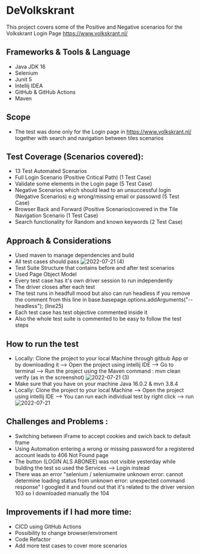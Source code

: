 # DeVolkskrant
This project covers some of the Positive and Negative scenarios for the Volkskrant Login Page https://www.volkskrant.nl/
## Frameworks & Tools & Language
- Java JDK 16
- Selenium
- Junit 5
- Intellij IDEA
- GitHub & GitHub Actions
- Maven
## Scope
- The test was done only for the Login page in https://www.volkskrant.nl/ together with search and navigation between tiles scenarios

## Test Coverage (Scenarios covered):
- 13 Test Automated Scenarios 
- Full Login Scenario (Positive Critical Path) (1 Test Case) 
- Validate some elements in the Login page (5 Test Case) 
- Negative Scenarios which should lead to an unsuccessful login (Negative Scenarios) e.g wrong/missing email or passowrd (5 Test Case) 
- Browser Back and Forward (Positive Scenarios)covered in the Tile Navigation Scenario (1 Test Case) 
- Search functionality for Random and known keywords (2 Test Case) 

## Approach & Considerations
- Used maven to manage dependencies and build
- All test cases should pass
![2022-07-21 (4)](https://user-images.githubusercontent.com/77646020/180223403-38a4c066-6e9b-4e1d-9d1f-0289681cd218.png)
- Test Suite Structure that contains before and after test scenarios 
- Used Page Object Model
- Every test case has it's own driver session to run independently
- The driver closes after each test
- The test runs in headfull mood but also can run headless if you remove the comment from this line in base.basepage.options.addArguments("--headless"); (line25)
- Each test case has test objective commented inside it
- Also the whole test suite is commented to be easy to follow the test steps

## How to run the test
- Locally: Clone the project to your local Machine through gitbub App or by downloading it --> Open the project using intellij IDE --> Go to terminal --> Run the project using the Maven command : mvn clean verify (as in the screenshot)
![2022-07-21 (3)](https://user-images.githubusercontent.com/77646020/180223207-2dfcd83f-367a-4682-81c2-002a2dce0161.png)
- Make sure that you have on your machine Java 16.0.2 & mvn 3.8.4
- Locally: Clone the project to your local Machine --> Open the project using intellij IDE --> You can run each individual test by right click --> run 
![2022-07-21](https://user-images.githubusercontent.com/77646020/180219815-4deabc47-0d89-4e27-a62e-110a60f705a4.png)

## Challenges and Problems :
- Switching between iFrame to accept cookies and swich back to default frame
- Using Automation entering a wrong or missing password for a registered account leads to 406 Not Found page 
- The button (LOGIN ALS ABONEE) was not visible yesterday while bulding the test so used the Services --> Login instead 
- There was an error "selenium / seleniumwire unknown error: cannot determine loading status from unknown error: unexpected command response" I googled it and found out that it's related to the driver version 103 so I downloaded manually the 104 

## Improvements if I had more time: 
- CICD using GitHub Actions 
- Possibility to change browser/enviroment 
- Code Refactor 
- Add more test cases to cover more scenarios
